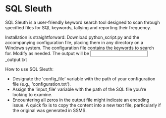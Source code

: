 # SQL Sleuth

SQL Sleuth is a user-friendly keyword search tool designed to scan through specified files for SQL keywords, tallying and reporting their frequency.

Installation is straightforward: Download python_script.py and the accompanying configuration file, placing them in any directory on a Windows system.
The configuration file contains the keywords to search for.  Modify as needed.
The output will be <input filename>_output.txt

How to use SQL Sleuth:

*  Designate the 'config_file' variable with the path of your configuration file (e.g., 'configuration.txt').
*  Assign the 'input_file' variable with the path of the SQL file you're looking to examine.
*  Encountering all zeros in the output file might indicate an encoding issue. A quick fix is to copy the content into a new text file, particularly if the original was generated in SSMS.
